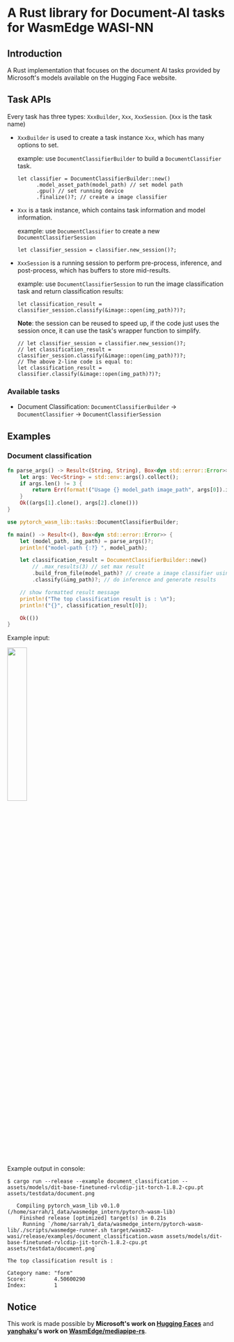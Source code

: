 <!-- <div align="center">
  <h1><code>DocAI-HuggingFaces-Rs</code></h1>
  <p>
    < add CI badge here once workflow details are created >
    <a href="https://crates.io/crates/"> <add crate name here>
      <img src="https://img.shields.io/crates/v/" alt="crates.io status" height="20"/> <add crate svg here>
    </a>
    <a href="https://docs.rs/"> <add link to autogenerated docs here>
      <img src="https://img.shields.io/docsrs/" alt="doc.rs status" height="20"/> <add image of docs here>
    </a>
  </p>
</div> -->

# A Rust library for Document-AI tasks for WasmEdge WASI-NN

## Introduction

A Rust implementation that focuses on the document AI tasks provided by Microsoft's models available on the Hugging Face website.

## Task APIs

Every task has three types: ```XxxBuilder```, ```Xxx```, ```XxxSession```. (``Xxx`` is the task name)

* ```XxxBuilder``` is used to create a task instance ```Xxx```, which has many options to set.

  example: use ```DocumentClassifierBuilder``` to build a ```DocumentClassifier``` task.
  ```
  let classifier = DocumentClassifierBuilder::new()
        .model_asset_path(model_path) // set model path
        .gpu() // set running device
        .finalize()?; // create a image classifier
  ```
* ```Xxx``` is a task instance, which contains task information and model information.

  example: use ```DocumentClassifier``` to create a new ```DocumentClassifierSession```
  ```
  let classifier_session = classifier.new_session()?;
  ```
* ```XxxSession``` is a running session to perform pre-process, inference, and post-process, which has buffers to store
  mid-results.

  example: use ```DocumentClassifierSession``` to run the image classification task and return classification results:
  ```
  let classification_result = classifier_session.classify(&image::open(img_path)?)?;
  ```
  **Note**: the session can be reused to speed up, if the code just uses the session once, it can use the task's wrapper
  function to simplify.
  ```
  // let classifier_session = classifier.new_session()?;
  // let classification_result = classifier_session.classify(&image::open(img_path)?)?;
  // The above 2-line code is equal to: 
  let classification_result = classifier.classify(&image::open(img_path)?)?;
  ```

### Available tasks

* Document Classification: `DocumentClassifierBuilder` -> `DocumentClassifier` -> `DocumentClassifierSession`

## Examples

### Document classification

```rust
fn parse_args() -> Result<(String, String), Box<dyn std::error::Error>> {
    let args: Vec<String> = std::env::args().collect();
    if args.len() != 3 {
        return Err(format!("Usage {} model_path image_path", args[0]).into());
    }
    Ok((args[1].clone(), args[2].clone()))
}

use pytorch_wasm_lib::tasks::DocumentClassifierBuilder;

fn main() -> Result<(), Box<dyn std::error::Error>> {
    let (model_path, img_path) = parse_args()?;
    println!("model-path {:?} ", model_path);

    let classification_result = DocumentClassifierBuilder::new()
        // .max_results(3) // set max result
        .build_from_file(model_path)? // create a image classifier using model pat
        .classify(&img_path)?; // do inference and generate results

    // show formatted result message
    println!("The top classification result is : \n");
    println!("{}", classification_result[0]);

    Ok(())
}

```

Example input:

<img height="30%" src="./assets/testdata/document.png" width="30%"/>


Example output in console:

```console
$ cargo run --release --example document_classification -- assets/models/dit-base-finetuned-rvlcdip-jit-torch-1.8.2-cpu.pt assets/testdata/document.png

   Compiling pytorch_wasm_lib v0.1.0 (/home/sarrah/1_data/wasmedge_intern/pytorch-wasm-lib)
    Finished release [optimized] target(s) in 0.21s
     Running `/home/sarrah/1_data/wasmedge_intern/pytorch-wasm-lib/./scripts/wasmedge-runner.sh target/wasm32-wasi/release/examples/document_classification.wasm assets/models/dit-base-finetuned-rvlcdip-jit-torch-1.8.2-cpu.pt assets/testdata/document.png`
     
The top classification result is : 

Category name: "form"
Score:         4.50600290
Index:         1

```    
##  Notice

This work is made possible by **Microsoft's work on [Hugging Faces](https://huggingface.co/)** and **[yanghaku](https://github.com/yanghaku)'s work on [WasmEdge/mediapipe-rs](https://github.com/WasmEdge/mediapipe-rs)**.
